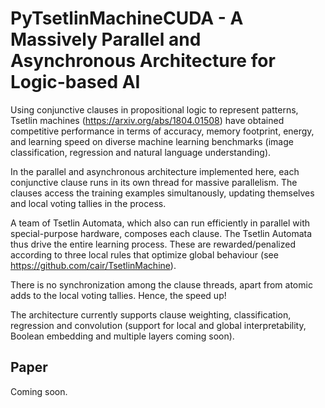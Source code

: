 # PyTsetlinMachineCUDA - A Massively Parallel and Asynchronous Architecture for Logic-based AI 

Using conjunctive clauses in propositional logic to represent patterns, Tsetlin machines (https://arxiv.org/abs/1804.01508) have obtained competitive performance in terms of accuracy, memory footprint, energy, and learning speed on diverse machine learning benchmarks (image classification, regression and natural language understanding).

In the parallel and asynchronous architecture implemented here, each conjunctive clause runs in its own thread for massive parallelism. The clauses access the training examples simultanously, updating themselves and local voting tallies in the process.

A team of Tsetlin Automata, which also can run efficiently in parallel with special-purpose hardware, composes each clause. The Tsetlin Automata thus drive the entire learning process. These are rewarded/penalized according to three local rules that optimize global behaviour (see https://github.com/cair/TsetlinMachine).

There is no synchronization among the clause threads, apart from atomic adds to the local voting tallies. Hence, the speed up!

<p>
The architecture currently supports clause weighting, classification, regression and convolution (support for local and global interpretability, Boolean embedding and multiple layers coming soon).
</p>

## Paper

Coming soon.
